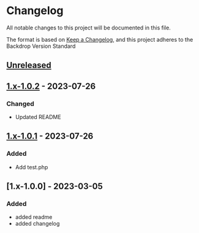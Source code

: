 # Changelog

All notable changes to this project will be documented in this file.

The format is based on [Keep a Changelog](https://keepachangelog.com/en/1.0.0/),
and this project adheres to the Backdrop Version Standard

## [Unreleased]

## [1.x-1.0.2] - 2023-07-26

### Changed
- Updated README

## [1.x-1.0.1] - 2023-07-26

### Added
- Add test.php

## [1.x-1.0.0] - 2023-03-05

### Added
- added readme
- added changelog

[Unreleased]: https://github.com/systemhorizons/test_changelog/compare/1.x-1.0.2...HEAD
[1.x-1.0.2]: https://github.com/systemhorizons/test_changelog/compare/1.x-1.0.1...1.x-1.0.2
[1.x-1.0.1]: https://github.com/systemhorizons/test_changelog/compare/1.x-1.0.0...1.x-1.0.1
